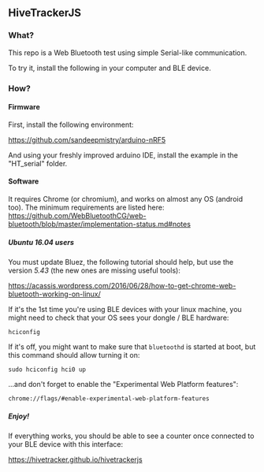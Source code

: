 ## HiveTrackerJS

### What?

This repo is a Web Bluetooth test using simple Serial-like communication.

To try it, install the following in your computer and BLE device.


### How?

#### Firmware

First, install the following environment:

https://github.com/sandeepmistry/arduino-nRF5

And using your freshly improved arduino IDE, install the example in the "HT_serial" folder.



#### Software

It requires Chrome (or chromium), and works on almost any OS (android too).
The minimum requirements are listed here:
https://github.com/WebBluetoothCG/web-bluetooth/blob/master/implementation-status.md#notes

##### Ubuntu 16.04 users

You must update Bluez, the following tutorial should help, but use the version *5.43* (the new ones are missing useful tools):

https://acassis.wordpress.com/2016/06/28/how-to-get-chrome-web-bluetooth-working-on-linux/

If it's the 1st time you're using BLE devices with your linux machine, you might need to check that your OS sees your dongle / BLE hardware:

    hciconfig

If it's off, you might want to make sure that `bluetoothd` is started at boot, but this command should allow turning it on:

    sudo hciconfig hci0 up

...and don't forget to enable the "Experimental Web Platform features":

    chrome://flags/#enable-experimental-web-platform-features


##### Enjoy!

If everything works, you should be able to see a counter once connected to your BLE device with this interface:

https://hivetracker.github.io/hivetrackerjs

